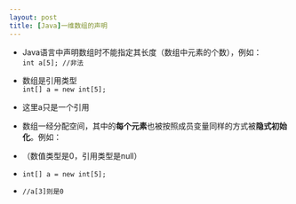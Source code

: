 ```yaml
---
layout: post
title: [Java]一维数组的声明
---
```


- Java语言中声明数组时不能指定其长度（数组中元素的个数），例如：  
    `int a[5]; //非法`  
    
- 数组是引用类型  
    `int[] a = new int[5];`
    
- 这里a只是一个引用

- 数组一经分配空间，其中的**每个元素**也被按照成员变量同样的方式被**隐式初始化**。例如：  
- （数值类型是0，引用类型是null）  
- `int[] a = new int[5];`
- `//a[3]则是0`
